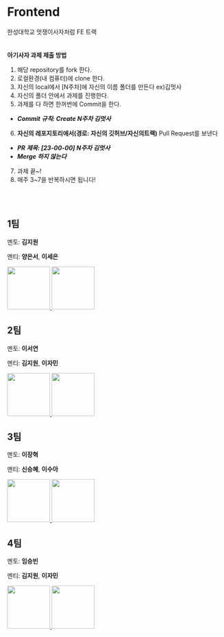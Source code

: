 # Frontend
한성대학교 멋쟁이사자처럼 FE 트랙
<br>
<br>
<br>
**아기사자 과제 제출 방법**
1. 해당 repository를 fork 한다.
2. 로컬환경(내 컴퓨터)에 clone 한다.
3. 자신의 local에서 [N주차]에 자신의 이름 폴더를 만든다
ex)김멋사
4. 자신의 폴더 안에서 과제를 진행한다.
5. 과제를 다 하면 한꺼번에 Commit을 한다.
- ***Commit 규칙: Create N주차 김멋사***
6. **자신의 레포지토리에서(경로: 자신의 깃허브/자신의트랙)** Pull Request를 보낸다
- ***PR 제목: [23-00-00] N주차 김멋사***
- ***Merge 하지 않는다***
7. 과제 끝~!
8. 매주 3~7을 반복하시면 됩니다!
<br>
<br>

## 1팀
멘토: **김지원**

멘티: **양은서**, **이세은**

<div>
  <a href="https://github.com/sheepyis">
    <img src="https://avatars.githubusercontent.com/u/113487989?v=4" width="100" style="max-width: 100%;">
  </a>
  <a href="https://github.com/sengooooo">
    <img src="https://avatars.githubusercontent.com/u/127099876?v=4" width="100" style="max-width: 100%;">
  </a>
</div>

## 2팀
멘토: **이서연**

멘티: **김지원**, **이자민**
<div>
  <a href="https://github.com/JongukYang">
    <img src="https://avatars.githubusercontent.com/u/73643657?v=4" width="100" style="max-width: 100%;">
  </a>
 <a href="https://github.com/jaminleee">
    <img src="https://avatars.githubusercontent.com/u/91969458?v=4" width="100" style="max-width: 100%;">
  </a>
</div>


## 3팀
멘토: **이장혁**

멘티: **신승혜**, **이수아**
<div>
  <a href="https://github.com/drimh">
    <img src="https://avatars.githubusercontent.com/u/107299318?v=4" width="100" style="max-width: 100%;">
  </a>
 <a href="https://github.com/Sooah-Lee">
    <img src="https://avatars.githubusercontent.com/u/129499979?v=4" width="100" style="max-width: 100%;">
  </a>
</div>


## 4팀
멘토: **임승빈**

멘티: **김지원**, **이자민**
<div>
  <a href="https://github.com/JongukYang">
    <img src="https://avatars.githubusercontent.com/u/73643657?v=4" width="100" style="max-width: 100%;">
  </a>
 <a href="https://github.com/jaminleee">
    <img src="https://avatars.githubusercontent.com/u/91969458?v=4" width="100" style="max-width: 100%;">
  </a>
</div>
